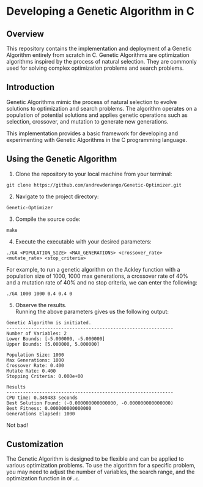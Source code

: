 # Developing a Genetic Algorithm in C

## Overview

This repository contains the implementation and deployment of a Genetic Algorithm entirely from scratch in C. Genetic Algorithms are optimization algorithms inspired by the process of natural selection. They are commonly used for solving complex optimization problems and search problems.

## Introduction

Genetic Algorithms mimic the process of natural selection to evolve solutions to optimization and search problems. The algorithm operates on a population of potential solutions and applies genetic operations such as selection, crossover, and mutation to generate new generations.

This implementation provides a basic framework for developing and experimenting with Genetic Algorithms in the C programming language.

## Using the Genetic Algorithm

1. Clone the repository to your local machine from your terminal:
```
git clone https://github.com/andrewderango/Genetic-Optimizer.git
```
2. Navigate to the project directory:
```
Genetic-Optimizer
```
3. Compile the source code:
```
make
```
4. Execute the executable with your desired parameters:
```
./GA <POPULATION_SIZE> <MAX_GENERATIONS> <crossover_rate> <mutate_rate> <stop_criteria>
```
For example, to run a genetic algorithm on the Ackley function with a population size of 1000, 1000 max generations, a crossover rate of 40% and a mutation rate of 40% and no stop criteria, we can enter the following:
```
./GA 1000 1000 0.4 0.4 0
```
5. Observe the results.\
Running the above parameters gives us the following output:
```
Genetic Algorithm is initiated.
-------------------------------------------------------------
Number of Variables: 2
Lower Bounds: [-5.000000, -5.000000]
Upper Bounds: [5.000000, 5.000000]

Population Size: 1000
Max Generations: 1000
Crossover Rate: 0.400
Mutate Rate: 0.400
Stopping Criteria: 0.000e+00

Results
-------------------------------------------------------------
CPU time: 0.349483 seconds
Best Solution Found: (-0.000000000000000, -0.000000000000000)
Best Fitness: 0.000000000000000
Generations Elapsed: 1000
```
Not bad!

## Customization
The Genetic Algorithm is designed to be flexible and can be applied to various optimization problems. To use the algorithm for a specific problem, you may need to adjust the number of variables, the search range, and the optimization function in ```OF.c```.